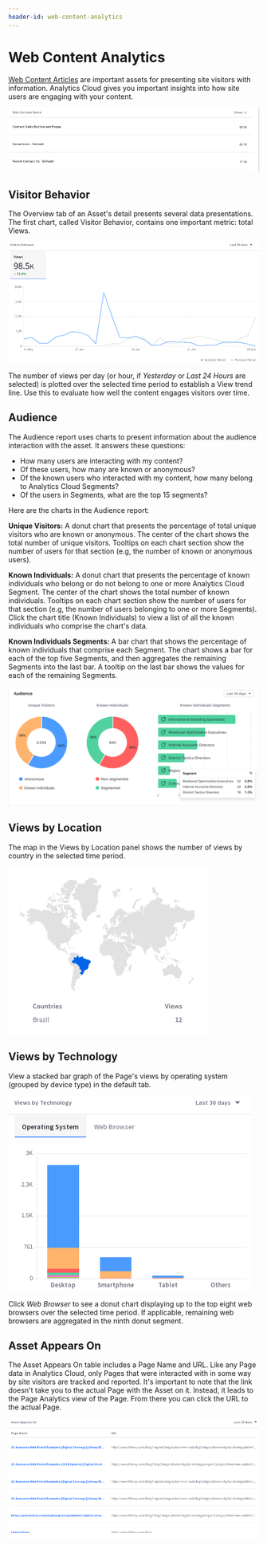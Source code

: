 ```yaml
---
header-id: web-content-analytics
---
```


# Web Content Analytics

[Web Content Articles](/docs/7-1/user/-/knowledge_base/u/introduction-web-content) 
are important assets for presenting site visitors with information.  Analytics
Cloud gives you important insights into how site users are engaging with your
content.

![Figure 1: By default, Web Content is listed in descending order of Views.](../../images/assets-wc.png)

## Visitor Behavior

The Overview tab of an Asset's detail presents several data presentations. The
first chart, called Visitor Behavior, contains one important metric: total
Views.

![Figure 2: The Visitors Behavior chart contains important trend lines.](../../images/assets-wc-vb.png)

The number of views per day (or hour, if *Yesterday* or *Last 24 Hours* are
selected) is plotted over the selected time period to establish a View trend
line. Use this to evaluate how well the content engages visitors over time.

## Audience

The Audience report uses charts to present information about the audience 
interaction with the asset. It answers these questions: 

-   How many users are interacting with my content?
-   Of these users, how many are known or anonymous?
-   Of the known users who interacted with my content, how many belong to 
    Analytics Cloud Segments?
-   Of the users in Segments, what are the top 15 segments? 

Here are the charts in the Audience report: 

**Unique Visitors:** A donut chart that presents the percentage of total unique 
visitors who are known or anonymous. The center of the chart shows the total 
number of unique visitors. Tooltips on each chart section show the number of 
users for that section (e.g, the number of known or anonymous users). 

**Known Individuals:** A donut chart that presents the percentage of known 
individuals who belong or do not belong to one or more Analytics Cloud Segment. 
The center of the chart shows the total number of known individuals. Tooltips on 
each chart section show the number of users for that section (e.g, the number of 
users belonging to one or more Segments). Click the chart title (Known 
Individuals) to view a list of all the known individuals who comprise the 
chart's data. 

**Known Individuals Segments:** A bar chart that shows the percentage of known 
individuals that comprise each Segment. The chart shows a bar for each of the 
top five Segments, and then aggregates the remaining Segments into the last bar. 
A tooltip on the last bar shows the values for each of the remaining Segments. 

![Figure 3: The Audience report visualizes how individuals interact with the asset.](../../images/audience-report.png)

## Views by Location

The map in the Views by Location panel shows the number of views by country in 
the selected time period. 

![Figure 4: From which location do users interact with the Asset most frequently?](../../images/assets-interaction-location.png)

## Views by Technology

View a stacked bar graph of the Page's views by operating system (grouped by
device type) in the default tab.

![Figure 5: What technologies are used to interact with the Asset?](../../images/assets-blogs-vbt.png)

Click *Web Browser* to see a donut chart displaying up to the top eight web
browsers over the selected time period. If applicable, remaining web browsers
are aggregated in the ninth donut segment.

## Asset Appears On

The Asset Appears On table includes a Page Name and URL. Like any Page data in
Analytics Cloud, only Pages that were interacted with in some way by site
visitors are tracked and reported. It's important to note that the link
doesn't take you to the actual Page with the Asset on it. Instead, it leads to
the Page Analytics view of the Page. From there you can click the URL to the
actual Page.

![Figure 6: What Pages does the Asset appear on?](../../images/assets-appears-on.png)
